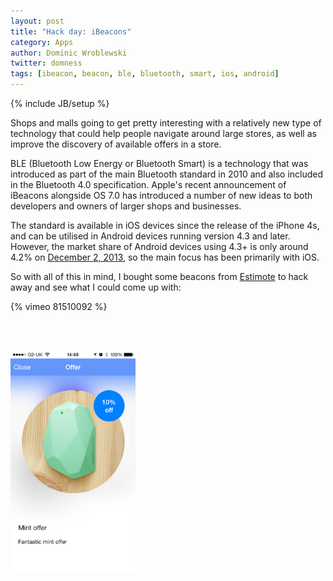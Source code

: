 ```yaml
---
layout: post
title: "Hack day: iBeacons"
category: Apps
author: Dominic Wroblewski
twitter: domness
tags: [ibeacon, beacon, ble, bluetooth, smart, ios, android]
---
```

{% include JB/setup %}

Shops and malls going to get pretty interesting with a relatively new type of technology that could help people navigate around large stores, as well as improve the discovery of available offers in a store.

BLE (Bluetooth Low Energy or Bluetooth Smart) is a technology that was introduced as part of the main Bluetooth standard in 2010 and also included in the Bluetooth 4.0 specification. Apple's recent announcement of iBeacons alongside OS 7.0 has introduced a number of new ideas to both developers and owners of larger shops and businesses.

The standard is available in iOS devices since the release of the iPhone 4s, and can be utilised in Android devices running version 4.3 and later. However, the market share of Android devices using 4.3+ is only around 4.2% on [December 2, 2013](http://developer.android.com/about/dashboards/index.html), so the main focus has been primarily with iOS.

So with all of this in mind, I bought some beacons from [Estimote](http://estimote.com/) to hack away and see what I could come up with:

{% vimeo 81510092 %}

<br/><br/>

<div class="thumbnail"><img width="200" src="/assets/images/beacon-app.png" /></div>


